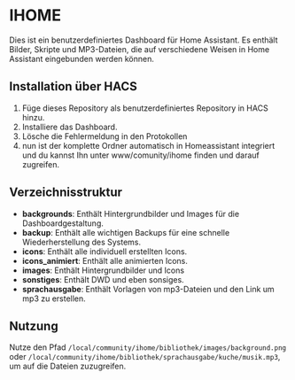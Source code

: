 # IHOME

Dies ist ein benutzerdefiniertes Dashboard für Home Assistant. Es enthält Bilder, Skripte und MP3-Dateien, die auf verschiedene Weisen in Home Assistant eingebunden werden können.

## Installation über HACS

1. Füge dieses Repository als benutzerdefiniertes Repository in HACS hinzu.
2. Installiere das Dashboard.
3. Lösche die Fehlermeldung in den Protokollen
4. nun ist der komplette Ordner automatisch in Homeassistant integriert und du kannst Ihn unter www/comunity/ihome finden und darauf zugreifen.

## Verzeichnisstruktur


- **backgrounds**: Enthält Hintergrundbilder und Images für die Dashboardgestaltung.
- **backup**: Enthält alle wichtigen Backups für eine schnelle Wiederherstellung des Systems.
- **icons**: Enthält alle individuell erstellten Icons.
- **icons_animiert**: Enthält alle animierten Icons.
- **images**: Enthält Hintergrundbilder und Icons
- **sonstiges**: Enthält DWD und eben sonsiges.
- **sprachausgabe**: Enthält Vorlagen von mp3-Dateien und den Link um mp3 zu erstellen.

## Nutzung

Nutze den Pfad `/local/community/ihome/bibliothek/images/background.png` oder `/local/community/ihome/bibliothek/sprachausgabe/kuche/musik.mp3`, um auf die Dateien zuzugreifen.
